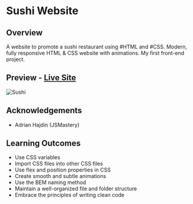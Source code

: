 # Sushi Website

## Overview
A website to promote a sushi restaurant using #HTML and #CSS. Modern, fully responsive HTML & CSS website with animations. My first front-end project.

## Preview - [Live Site](https://sushimanwebsite.netlify.app/)
![Sushi](https://i.ibb.co/mv4Zb4h/Sushi.png)

## Acknowledgements
- Adrian Hajdin (JSMastery)

## Learning Outcomes
- Use CSS variables
- Import CSS files into other CSS files
- Use flex and position properties in CSS
- Create smooth and subtle animations
- Use the BEM naming method
- Maintain a well-organized file and folder structure
- Embrace the principles of writing clean code
